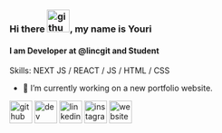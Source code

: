### Hi there [<img src='[https://cdn.jsdelivr.net/npm/simple-icons@3.0.1/icons/github.svg](https://cdn.jsdelivr.net/gh/Readme-Workflows/Readme-Icons@main/icons/gifs/wave.gif)' alt='github' height='40'>](https://github.com/youri-pols), my name is Youri
#### I am Developer at @lincgit and Student

Skills: NEXT JS / REACT / JS / HTML / CSS

- 🔭 I’m currently working on a new portfolio website. 



[<img src='https://cdn.jsdelivr.net/npm/simple-icons@3.0.1/icons/github.svg' alt='github' height='40'>](https://github.com/youri-pols)  [<img src='https://cdn.jsdelivr.net/npm/simple-icons@3.0.1/icons/dev-dot-to.svg' alt='dev' height='40'>](https://dev.to/youripols)  [<img src='https://cdn.jsdelivr.net/npm/simple-icons@3.0.1/icons/linkedin.svg' alt='linkedin' height='40'>](https://www.linkedin.com/in/youripols/)  [<img src='https://cdn.jsdelivr.net/npm/simple-icons@3.0.1/icons/instagram.svg' alt='instagram' height='40'>](https://www.instagram.com/youripols/)  [<img src='https://cdn.jsdelivr.net/npm/simple-icons@3.0.1/icons/icloud.svg' alt='website' height='40'>](https://youripols.nl)  
